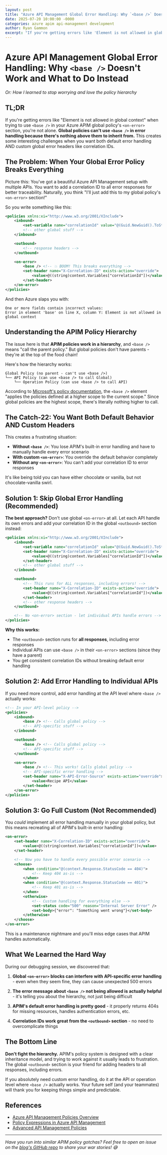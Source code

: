```yaml
---
layout: post
title: "Azure API Management Global Error Handling: Why `<base />` Doesn't Work and What to Do Instead"
date: 2025-07-20 10:00:00 -0000
categories: azure apim api-management development
author: Ryan Gammon
excerpt: "If you're getting errors like 'Element is not allowed in global context' when trying to use `<base />` in your Azure APIM global policy's `<on-error>` section, you're not alone. Here's why it happens and what to do instead."
---
```


# Azure API Management Global Error Handling: Why `<base />` Doesn't Work and What to Do Instead

_Or: How I learned to stop worrying and love the policy hierarchy_

## TL;DR

If you're getting errors like "Element is not allowed in global context" when trying to use `<base />` in your Azure APIM global policy's `<on-error>` section, you're not alone. **Global policies can't use `<base />` in error handling because there's nothing above them to inherit from.** This creates some interesting challenges when you want both default error handling AND custom global error headers like correlation IDs.

## The Problem: When Your Global Error Policy Breaks Everything

Picture this: You've got a beautiful Azure API Management setup with multiple APIs. You want to add a correlation ID to all error responses for better traceability. Naturally, you think "I'll just add this to my global policy's `<on-error>` section!"

So you write something like this:

```xml
<policies xmlns:xi="http://www.w3.org/2001/XInclude">
    <inbound>
        <set-variable name="correlationId" value="@(Guid.NewGuid().ToString())" />
        <!-- other global stuff -->
    </inbound>

    <outbound>
        <!-- response headers -->
    </outbound>

    <on-error>
        <base /> <!-- 💥 BOOM! This breaks everything -->
        <set-header name="X-Correlation-ID" exists-action="override">
            <value>@((string)context.Variables["correlationId"])</value>
        </set-header>
    </on-error>
</policies>
```

And then Azure slaps you with:

```
One or more fields contain incorrect values:
Error in element 'base' on line X, column Y: Element is not allowed in global context
```

## Understanding the APIM Policy Hierarchy

The issue here is that **APIM policies work in a hierarchy**, and `<base />` means "call the parent policy." But global policies don't have parents - they're at the top of the food chain!

Here's how the hierarchy works:

```
Global Policy (no parent - can't use <base />)
└── API Policy (can use <base /> to call Global)
    └── Operation Policy (can use <base /> to call API)
```

According to [Microsoft's policy documentation](https://docs.microsoft.com/en-us/azure/api-management/api-management-howto-policies), the `<base />` element "applies the policies defined at a higher scope to the current scope." Since global policies are the highest scope, there's literally nothing higher to call.

## The Catch-22: You Want Both Default Behavior AND Custom Headers

This creates a frustrating situation:

- **Without `<base />`**: You lose APIM's built-in error handling and have to manually handle every error scenario
- **With custom `<on-error>`**: You override the default behavior completely
- **Without any `<on-error>`**: You can't add your correlation ID to error responses

It's like being told you can have either chocolate or vanilla, but not chocolate-vanilla swirl.

## Solution 1: Skip Global Error Handling (Recommended)

**The best approach?** Don't use global `<on-error>` at all. Let each API handle its own errors and add your correlation ID in the global `<outbound>` section instead:

```xml
<policies xmlns:xi="http://www.w3.org/2001/XInclude">
    <inbound>
        <set-variable name="correlationId" value="@(Guid.NewGuid().ToString())" />
        <set-header name="X-Correlation-ID" exists-action="override">
            <value>@((string)context.Variables["correlationId"])</value>
        </set-header>
        <!-- other global stuff -->
    </inbound>

    <outbound>
        <!-- This runs for ALL responses, including errors! -->
        <set-header name="X-Correlation-ID" exists-action="override">
            <value>@((string)context.Variables["correlationId"])</value>
        </set-header>
        <!-- other response headers -->
    </outbound>

    <!-- No <on-error> section - let individual APIs handle errors -->
</policies>
```

**Why this works:**

- The `<outbound>` section runs for **all responses**, including error responses
- Individual APIs can use `<base />` in their `<on-error>` sections (since they have a parent)
- You get consistent correlation IDs without breaking default error handling

## Solution 2: Add Error Handling to Individual APIs

If you need more control, add error handling at the API level where `<base />` actually works:

```xml
<!-- In your API-level policy -->
<policies>
    <inbound>
        <base /> <!-- Calls global policy -->
        <!-- API-specific stuff -->
    </inbound>

    <outbound>
        <base /> <!-- Calls global policy -->
        <!-- API-specific stuff -->
    </outbound>

    <on-error>
        <base /> <!-- This works! Calls global policy -->
        <!-- API-specific error handling -->
        <set-header name="X-API-Error-Source" exists-action="override">
            <value>Recipe API</value>
        </set-header>
    </on-error>
</policies>
```

## Solution 3: Go Full Custom (Not Recommended)

You _could_ implement all error handling manually in your global policy, but this means recreating all of APIM's built-in error handling:

```xml
<on-error>
    <set-header name="X-Correlation-ID" exists-action="override">
        <value>@((string)context.Variables["correlationId"])</value>
    </set-header>

    <!-- Now you have to handle every possible error scenario -->
    <choose>
        <when condition="@(context.Response.StatusCode == 404)">
            <!-- Keep 404 as-is -->
        </when>
        <when condition="@(context.Response.StatusCode == 401)">
            <!-- Keep 401 as-is -->
        </when>
        <otherwise>
            <!-- Custom handling for everything else -->
            <set-status code="500" reason="Internal Server Error" />
            <set-body>{"error": "Something went wrong"}</set-body>
        </otherwise>
    </choose>
</on-error>
```

This is a maintenance nightmare and you'll miss edge cases that APIM handles automatically.

## What We Learned the Hard Way

During our debugging session, we discovered that:

1. **Global `<on-error>` blocks can interfere with API-specific error handling** - even when they seem fine, they can cause unexpected 500 errors

2. **The error message about `<base />` not being allowed is actually helpful** - it's telling you about the hierarchy, not just being difficult

3. **APIM's default error handling is pretty good** - it properly returns 404s for missing resources, handles authentication errors, etc.

4. **Correlation IDs work great from the `<outbound>` section** - no need to overcomplicate things

## The Bottom Line

**Don't fight the hierarchy.** APIM's policy system is designed with a clear inheritance model, and trying to work against it usually leads to frustration. The global `<outbound>` section is your friend for adding headers to all responses, including errors.

If you absolutely need custom error handling, do it at the API or operation level where `<base />` actually works. Your future self (and your teammates) will thank you for keeping things simple and predictable.

## References

- [Azure API Management Policies Overview](https://docs.microsoft.com/en-us/azure/api-management/api-management-howto-policies)
- [Policy Expressions in Azure API Management](https://docs.microsoft.com/en-us/azure/api-management/api-management-policy-expressions)
- [Advanced API Management Policies](https://docs.microsoft.com/en-us/azure/api-management/api-management-advanced-policies)

---

_Have you run into similar APIM policy gotchas? Feel free to open an issue on the [blog's GitHub repo](https://github.com/rggammon/gamnation-blog/issues) to share your war stories! 😅_
